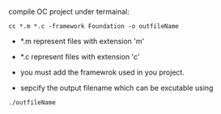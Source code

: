 compile OC project under termainal:

```
cc *.m *.c -framework Foundation -o outfileName

```

- *.m  represent files  with extension 'm'

- *.c  represent files  with extension 'c'

- you must add the framewrok used in you project.

- sepcify the output filename which can be excutable using

```
./outfileName
```




